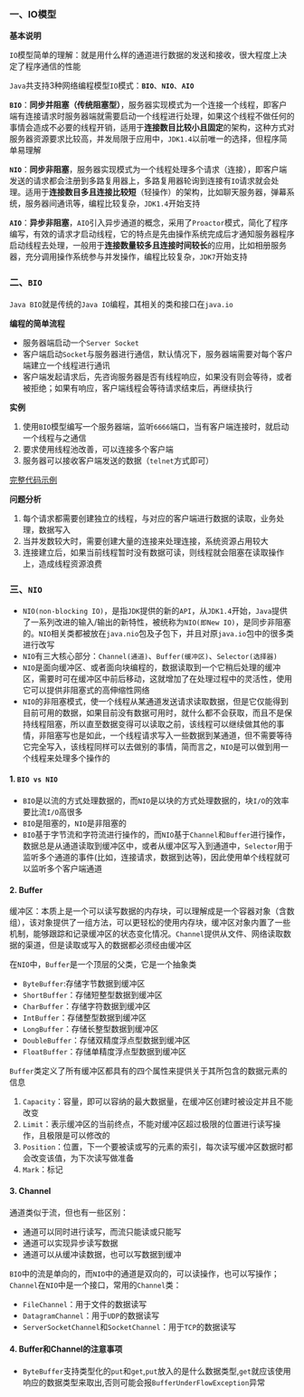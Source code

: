 ### 一、IO模型

**基本说明**

`IO`模型简单的理解：就是用什么样的通道进行数据的发送和接收，很大程度上决定了程序通信的性能

`Java`共支持3种网络编程模型`IO`模式：**`BIO`**、**`NIO`**、**`AIO`**

**`BIO`**：**同步并阻塞（传统阻塞型）**，服务器实现模式为一个连接一个线程，即客户端有连接请求时服务器端就需要启动一个线程进行处理，如果这个线程不做任何的事情会造成不必要的线程开销，适用于**连接数目比较小且固定**的架构，这种方式对服务器资源要求比较高，并发局限于应用中，`JDK1.4`以前唯一的选择，但程序简单易理解

**`NIO`**：**同步非阻塞**，服务器实现模式为一个线程处理多个请求（连接），即客户端发送的请求都会注册到多路复用器上，多路复用器轮询到连接有`IO`请求就会处理。适用于**连接数目多且连接比较短**（轻操作）的架构，比如聊天服务器，弹幕系统，服务器间通讯等，编程比较复杂，`JDK1.4`开始支持

**`AIO`**：**异步非阻塞**，`AIO`引入异步通道的概念，采用了`Proactor`模式，简化了程序编写，有效的请求才启动线程，它的特点是先由操作系统完成后才通知服务器程序启动线程去处理，一般用于**连接数量较多且连接时间较长**的应用，比如相册服务器，充分调用操作系统参与并发操作，编程比较复杂，`JDK7`开始支持

### 二、`BIO`

`Java BIO`就是传统的`Java IO`编程，其相关的类和接口在`java.io`

**编程的简单流程**

- 服务器端启动一个`Server Socket`
- 客户端启动`Socket`与服务器进行通信，默认情况下，服务器端需要对每个客户端建立一个线程进行通讯
- 客户端发起请求后，先咨询服务器是否有线程响应，如果没有则会等待，或者被拒绝；如果有响应，客户端线程会等待请求结束后，再继续执行



**实例**

1. 使用`BIO`模型编写一个服务器端，监听`6666`端口，当有客户端连接时，就启动一个线程与之通信
2. 要求使用线程池改善，可以连接多个客户端
3. 服务器可以接收客户端发送的数据（`telnet`方式即可）

[完整代码示例](https://gitee.com/Chauncey-Leonard/netty/blob/master/bio/src/main/java/com/example/bio/core/server/BIOServer.java)



**问题分析**

1. 每个请求都需要创建独立的线程，与对应的客户端进行数据的读取，业务处理，数据写入
2. 当并发数较大时，需要创建大量的连接来处理连接，系统资源占用较大
3. 连接建立后，如果当前线程暂时没有数据可读，则线程就会阻塞在读取操作上，造成线程资源浪费

### 三、`NIO`

- `NIO(non-blocking IO)`，是指`JDK`提供的新的`API`，从`JDK1.4`开始，`Java`提供了一系列改进的输入/输出的新特性，被统称为`NIO(即New IO)`，是同步非阻塞的。`NIO`相关类都被放在`java.nio`包及子包下，并且对原`java.io`包中的很多类进行改写
- `NIO`有三大核心部分：`Channel(通道)`、`Buffer(缓冲区)`、`Selector(选择器)`
- `NIO`是面向缓冲区、或者面向块编程的，数据读取到一个它稍后处理的缓冲区，需要时可在缓冲区中前后移动，这就增加了在处理过程中的灵活性，使用它可以提供非阻塞式的高伸缩性网络
- `NIO`的非阻塞模式，使一个线程从某通道发送请求读取数据，但是它仅能得到目前可用的数据，如果目前没有数据可用时，就什么都不会获取，而且不是保持线程阻塞，所以直至数据变得可以读取之前，该线程可以继续做其他的事情，非阻塞写也是如此，一个线程请求写入一些数据到某通道，但不需要等待它完全写入，该线程同样可以去做别的事情，简而言之，`NIO`是可以做到用一个线程来处理多个操作的

#### 1. **`BIO vs NIO`**

- `BIO`是以流的方式处理数据的，而`NIO`是以块的方式处理数据的，块`I/O`的效率要比流`I/O`高很多
- `BIO`是阻塞的，`NIO`是非阻塞的
- `BIO`基于字节流和字符流进行操作的，而`NIO`基于`Channel`和`Buffer`进行操作，数据总是从通道读取到缓冲区中，或者从缓冲区写入到通道中，`Selector`用于监听多个通道的事件(比如，连接请求，数据到达等)，因此使用单个线程就可以监听多个客户端通道

#### 2. Buffer

缓冲区：本质上是一个可以读写数据的内存块，可以理解成是一个容器对象（含数组），该对象提供了一组方法，可以更轻松的使用内存块，缓冲区对象内置了一些机制，能够跟踪和记录缓冲区的状态变化情况。`Channel`提供从文件、网络读取数据的渠道，但是读取或写入的数据都必须经由缓冲区

在`NIO`中，`Buffer`是一个顶层的父类，它是一个抽象类

- `ByteBuffer`:存储字节数据到缓冲区
- `ShortBuffer`：存储短整型数据到缓冲区
- `CharBuffer`：存储字符数据到缓冲区
- `IntBuffer`：存储整型数据到缓冲区
- `LongBuffer`：存储长整型数据到缓冲区
- `DoubleBuffer`：存储双精度浮点型数据到缓冲区
- `FloatBuffer`：存储单精度浮点型数据到缓冲区

`Buffer`类定义了所有缓冲区都具有的四个属性来提供关于其所包含的数据元素的信息

1. `Capacity`：容量，即可以容纳的最大数据量，在缓冲区创建时被设定并且不能改变
2. `Limit`：表示缓冲区的当前终点，不能对缓冲区超过极限的位置进行读写操作，且极限是可以修改的
3. `Position`：位置，下一个要被读或写的元素的索引，每次读写缓冲区数据时都会改变该值，为下次读写做准备
4. `Mark`：标记

#### 3. Channel

通道类似于流，但也有一些区别：

- 通道可以同时进行读写，而流只能读或只能写
- 通道可以实现异步读写数据
- 通道可以从缓冲读数据，也可以写数据到缓冲

`BIO`中的流是单向的，而`NIO`中的通道是双向的，可以读操作，也可以写操作；`Channel`在`NIO`中是一个接口，常用的`Channel`类：

- `FileChannel`：用于文件的数据读写
- `DatagramChannel`：用于`UDP`的数据读写
- `ServerSocketChannel`和`SocketChannel`：用于`TCP`的数据读写

#### 4. Buffer和Channel的注意事项

- `ByteBuffer`支持类型化的`put`和`get`,`put`放入的是什么数据类型,`get`就应该使用响应的数据类型来取出,否则可能会报`BufferUnderFlowException`异常